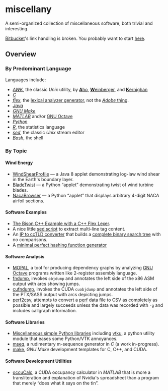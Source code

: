 miscellany
==========

A semi-organized collection of miscellaneous software, both trivial
and interesting.

[Bitbucket](https://bitbucket.org/)'s link handling is broken. You
probably want to start
[here](https://bitbucket.org/emmetac/miscellany/src/master/).


Overview
--------

### By Predominant Language ###

Languages include:

  * [*AWK*](awk/), the classic _Unix_ utility, by [**A**ho](https://en.wikipedia.org/wiki/Alfred_Aho), [**W**einberger](https://en.wikipedia.org/wiki/Peter_J._Weinberger), and [**K**ernighan](https://en.wikipedia.org/wiki/Brian_Kernighan)
  * [*C*](c/)
  * [*flex*](flex/), the [lexical analyzer generator](http://flex.sourceforge.net/), not the [_Adobe_ thing](http://www.adobe.com/products/flex.html).
  * [*Java*](java/)
  * [*GNU Make*](make/)
  * [*MATLAB*](matlab/) and/or [GNU Octave](http://www.gnu.org/software/octave/)
  * [*Python*](python/)
  * [*R*](R/), the statistics language
  * [*sed*](sed/), the classic _Unix_ stream editor
  * [*Bash*](shell/), the shell

### By Topic ###

#### Wind Energy ####

  * [WindShearProfile](java/WindShearProfile) — a Java 8 applet demonstrating
    log-law wind shear in the Earth's boundary layer.
  * [BladeTwist](python/BladeTwist) — a Python “applet” demonstrating
    twist of wind turbine blades.
  * [NacaBrowser](python/NacaBrowser) — a Python “applet” that
    displays arbitrary 4-digit NACA airfoil sections.

#### Software Examples ####

  * [The Bison C++ Example with a C++ Flex Lexer](flex/bison-cxx-example/).
  * A nice little [sed script](sed/) to extract multi-line tag content.
  * An [IP to ccTLD converter](c/ip2cc/) that builds a [complete binary search tree](https://en.wikipedia.org/wiki/Binary_tree#Types_of_binary_trees) with no comparisons.
  * A [minimal perfect hashing function generator](c/phash/)

#### Software Analysis ####

  * [MOPAL](awk/mopal/), a tool for producing dependency graphs by
    analyzing [GNU Octave](http://www.gnu.org/software/octave/)
    programs written like 2-register assembly language.
  * [fndump](awk/fndump), invokes `objdump` and annotates the left
    side of the x86 ASM output with arcs showing jumps.
  * [cufndump](awk/cufndump), invokes the CUDA `cuobjdump` and annotates
    the left side of the PTX/SASS output with arcs depicting jumps.
  * [perf2csv](shell/perf2csv), attempts to convert a
    [perf](https://perf.wiki.kernel.org/index.php/Main_Page) data file
    to CSV as completely as possible and largely succeeds unless the
    data was recorded with `-g` and includes callgraph information.

#### Software Libraries ####

  * [Miscellaneous simple Python libraries](python/lib/) including
    [vtku](python/lib/vtku/), a python utility module that eases some
    Python/VTK annoyances.
  * [mseq](c/mseq/), a rudimentary m-sequence generator in *C* (a work
    in-progress).
  * [make](make/), *GNU Make* development templates for C, C++, and
    CUDA.

#### Software Development Utilities ####

  * [occuCalc](matlab/cudaUtils/), a CUDA occupancy calculator in
    _MATLAB_ that is more a transliteration and explanation of
    Nvidia's spreadsheet than a program that merely “does what it says
    on the tin”.
